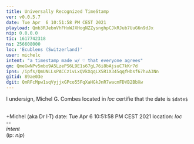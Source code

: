 ```yaml
---
title: Universally Recognized TimeStamp
ver: v0.0.5.7
date: Tue Apr  6 10:51:58 PM CEST 2021
playload: Qmb3RJebnVhFHxWJXHogNZZysnghpCJkRJub7UuG6n9dJx
nip: 0.0.0.0
tic: 1617742318
ns: 256608000
loc: 'Ecublens (Switzerland)'
user: michelc
intent: "a timestamp made w/ ♡ that everyone agrees"
qm: QmeGwNPv5mbo9A5LzePS6L9E1s67gL76i8bAjsuC7kKr7d
ipns: /ipfs/QmUNLLsPACCz1vLxQVkXqqLX5R1X345qqfHbsf67hvA3Nn
gitid: 89ae03e
dgit: QmRFcMpw1sqVyjjxGPco55FqXaHGkJnR7wacmFDVB2BbXw
---
```


I undersign, Michel G. Combes located in $loc$
certifie that the date is ``$date$``

<br>+Michel (aka Dr I·T)
date: Tue Apr  6 10:51:58 PM CEST 2021
location: $loc$
<br>--&nbsp;<br>
$intent$
<br>(ip: $nip$)
